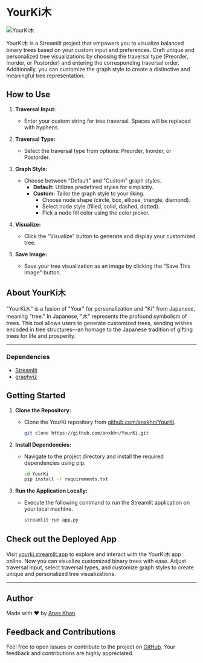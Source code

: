 # YourKi木 

![YourKi木](https://github.com/anxkhn/YourKi/assets/83116240/5b7ed84b-62cb-4c5f-806a-914450d46545)

YourKi木 is a Streamlit project that empowers you to visualize balanced binary trees based on your custom input and preferences. Craft unique and personalized tree visualizations by choosing the traversal type (Preorder, Inorder, or Postorder) and entering the corresponding traversal order. Additionally, you can customize the graph style to create a distinctive and meaningful tree representation.

## How to Use

1. **Traversal Input:**
   - Enter your custom string for tree traversal. Spaces will be replaced with hyphens.
   
2. **Traversal Type:**
   - Select the traversal type from options: Preorder, Inorder, or Postorder.

3. **Graph Style:**
   - Choose between "Default" and "Custom" graph styles.
     - **Default:** Utilizes predefined styles for simplicity.
     - **Custom:** Tailor the graph style to your liking.
       - Choose node shape (circle, box, ellipse, triangle, diamond).
       - Select node style (filled, solid, dashed, dotted).
       - Pick a node fill color using the color picker.

4. **Visualize:**
   - Click the "Visualize" button to generate and display your customized tree.

5. **Save Image:**
   - Save your tree visualization as an image by clicking the "Save This Image" button.

## About YourKi木

"YourKi木" is a fusion of "Your" for personalization and "Ki" from Japanese, meaning "tree." In Japanese, "木" represents the profound symbolism of trees. This tool allows users to generate customized trees, sending wishes encoded in tree structures—an homage to the Japanese tradition of gifting trees for life and prosperity.

---

### Dependencies

- [Streamlit](https://streamlit.io/)
- [graphviz](https://pypi.org/project/graphviz/)

## Getting Started

1. **Clone the Repository:**
   - Clone the YourKi repository from [github.com/anxkhn/YourKi](https://github.com/anxkhn/YourKi).

     ```bash
     git clone https://github.com/anxkhn/YourKi.git
     ```

2. **Install Dependencies:**
   - Navigate to the project directory and install the required dependencies using pip.

     ```bash
     cd YourKi
     pip install -r requirements.txt
     ```

3. **Run the Application Locally:**
   - Execute the following command to run the Streamlit application on your local machine.

     ```bash
     streamlit run app.py
     ```

## Check out the Deployed App

Visit [yourki.streamlit.app](https://yourki.streamlit.app) to explore and interact with the YourKi木 app online. Now you can visualize customized binary trees with ease. Adjust traversal input, select traversal types, and customize graph styles to create unique and personalized tree visualizations.

---

## Author

Made with ❤️ by [Anas Khan](https://github.com/anxkhn)

## Feedback and Contributions

Feel free to open issues or contribute to the project on [GitHub](https://github.com/anxkhn/graphviz). Your feedback and contributions are highly appreciated.
